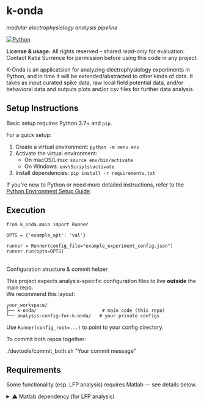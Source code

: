 # k-onda  
_modular electrophysiology analysis pipeline_

[![Python](https://img.shields.io/badge/python-3.9+-blue)](https://www.python.org/)

**License & usage:** All rights reserved – shared *read-only* for evaluation.
Contact Katie Surrence for permission before using this code in any project.

K-Onda is an applicatsion for analyzing electrophysiology experiments in Python, and in time it will be extended/abstracted to other kinds of data.  It takes as input curated spike data, raw local field potential data, and/or behavioral data and outputs plots and/or csv files for further data analysis. 


## Setup Instructions

Basic setup requires Python 3.7+ and `pip`. 

For a quick setup:
1. Create a virtual environment: `python -m venv env`
2. Activate the virtual environment:
   - On macOS/Linux: `source env/bin/activate`
   - On Windows: `env\Scripts\activate`
3. Install dependencies: `pip install -r requirements.txt`

If you're new to Python or need more detailed instructions, refer to the [Python Environment Setup Guide](https://realpython.com/python-virtual-environments-a-primer/).

## Execution

```
from k_onda.main import Runner

OPTS = {'example_opt': 'val'}

runner = Runner(config_file="example_experiment_config.json")
runner.run(opts=OPTS)
```

<br>
<summary>Configuration structure & commit helper</summary>

This project expects analysis-specific configuration files to live **outside** the main repo.  
We recommend this layout:
```
your_workspace/
├── k-onda/                        # main code (this repo)
└── analysis-config-for-k-onda/   # your private configs
```
Use `Runner(config_root=...)` to point to your config directory.

To commit both repos together:

./devtools/commit_both.sh "Your commit message"


## Requirements

Some functionality (esp. LFP analysis) requires Matlab — see details below.

<details>
<summary>⚠️ Matlab dependency (for LFP analysis)</summary>

Some core functionality—like calculating power and coherence from raw LFP data—**requires Matlab**.

Specifically:
- A working Matlab installation (tested with Matlab 2022a)
- Scripts from Professor Kenneth Harris's lab:
  - `mtcsg.m`
  - `mtchg.m`
- (Optional) `removeLineNoise_SpectrumEstimation.m` for filtering

These scripts are **not included**.  
If you are in the Likhtik lab, contact the author via WhatsApp.  
Others may request access via email.

</details>




